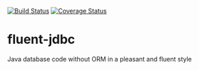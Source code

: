 [![Build Status](https://travis-ci.org/jhannes/fluent-jdbc.png)](https://travis-ci.org/jhannes/fluent-jdbc)
[![Coverage Status](https://coveralls.io/repos/jhannes/fluent-jdbc/badge.svg?branch=master&service=github)](https://coveralls.io/github/jhannes/fluent-jdbc?branch=master)

# fluent-jdbc
Java database code without ORM in a pleasant and fluent style
